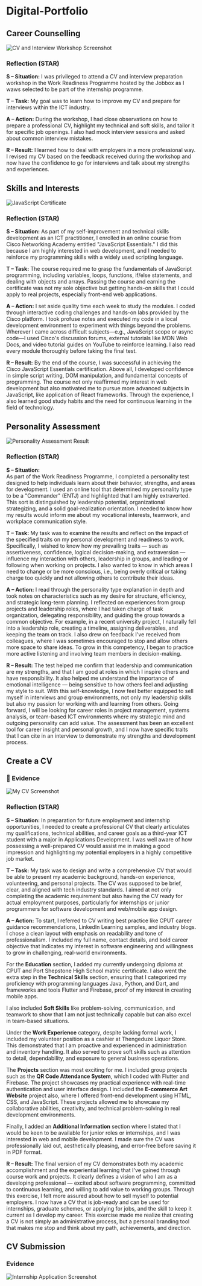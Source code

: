 # Digital-Portfolio
## Career Counselling
![CV and Interview Workshop Screenshot](https://github.com/MzimelaM/Digital-Portfolio/blob/main/images/Screenshot%202025-05-22%20013310.png)

### Reflection (STAR)

**S – Situation:**
I was privileged to attend a CV and interview preparation workshop in the Work Readiness Programme hosted by the Jobbox as I waws selected to be part of the internship programme.

**T – Task:**
My goal was to learn how to improve my CV and prepare for interviews within the ICT industry.

**A – Action:**
During the workshop, I had close observations on how to prepare a professional CV, highlight my technical and soft skills, and tailor it for specific job openings. I also had mock interview sessions and asked about common interview mistakes.

**R – Result:**
I learned how to deal with employers in a more professional way. I revised my CV based on the feedback received during the workshop and now have the confidence to go for interviews and talk about my strengths and experiences.

## Skills and Interests
![JavaScript Certificate](https://github.com/MzimelaM/Digital-Portfolio/blob/main/images/Screenshot%202025-05-22%20015807.png)

###  Reflection (STAR)

**S – Situation:**
As part of my self-improvement and technical skills development as an ICT practitioner, I enrolled in an online course from Cisco Networking Academy entitled "JavaScript Essentials." I did this because I am highly interested in web development, and I needed to reinforce my programming skills with a widely used scripting language.

**T – Task:**
The course required me to grasp the fundamentals of JavaScript programming, including variables, loops, functions, if/else statements, and dealing with objects and arrays. Passing the course and earning the certificate was not my sole objective but getting hands-on skills that I could apply to real projects, especially front-end web applications.

**A – Action:**
I set aside quality time each week to study the modules. I coded through interactive coding challenges and hands-on labs provided by the Cisco platform. I took profuse notes and executed my code in a local development environment to experiment with things beyond the problems. Wherever I came across difficult subjects—e.g., JavaScript scope or async code—I used Cisco's discussion forums, external tutorials like MDN Web Docs, and video tutorial guides on YouTube to reinforce learning. I also read every module thoroughly before taking the final test.

**R – Result:**
By the end of the course, I was successful in achieving the Cisco JavaScript Essentials certification. Above all, I developed confidence in simple script writing, DOM manipulation, and fundamental concepts of programming. The course not only reaffirmed my interest in web development but also motivated me to pursue more advanced subjects in JavaScript, like application of React frameworks. Through the experience, I also learned good study habits and the need for continuous learning in the field of technology.

## Personality Assessment
![Personality Assessment Result](https://github.com/MzimelaM/Digital-Portfolio/blob/main/images/Screenshot%202025-05-01%20111453.png)
### Reflection (STAR)

**S – Situation:**  
As part of the Work Readiness Programme, I completed a personality test designed to help individuals learn about their behavior, strengths, and areas for development. I used an online tool that determined my personality type to be a "Commander" (ENTJ) and highlighted that I am highly extraverted. This sort is distinguished by leadership potential, organizational strategizing, and a solid goal-realization orientation. I needed to know how my results would inform me about my vocational interests, teamwork, and workplace communication style.

**T – Task:**
My task was to examine the results and reflect on the impact of the specified traits on my personal development and readiness to work. Specifically, I wished to know how my prevailing traits — such as assertiveness, confidence, logical decision-making, and extraversion — influence my interaction with others, leadership in groups, and leading or following when working on projects. I also wanted to know in which areas I need to change or be more conscious, i.e., being overly critical or taking charge too quickly and not allowing others to contribute their ideas.

**A – Action:**
I read through the personality type explanation in depth and took notes on characteristics such as my desire for structure, efficiency, and strategic long-term planning. I reflected on experiences from group projects and leadership roles, where I had taken charge of task organization, delegating responsibility, and guiding the group towards a common objective. For example, in a recent university project, I naturally fell into a leadership role, creating a timeline, assigning deliverables, and keeping the team on track. I also drew on feedback I've received from colleagues, where I was sometimes encouraged to stop and allow others more space to share ideas. To grow in this competency, I began to practice more active listening and involving team members in decision-making.

**R – Result:**
The test helped me confirm that leadership and communication are my strengths, and that I am good at roles in which I inspire others and have responsibility. It also helped me understand the importance of emotional intelligence — being sensitive to how others feel and adjusting my style to suit. With this self-knowledge, I now feel better equipped to sell myself in interviews and group environments, not only my leadership skills but also my passion for working with and learning from others. Going forward, I will be looking for career roles in project management, systems analysis, or team-based ICT environments where my strategic mind and outgoing personality can add value. The assessment has been an excellent tool for career insight and personal growth, and I now have specific traits that I can cite in an interview to demonstrate my strengths and development process.

## Create a CV

### 📝 Evidence
![My CV Screenshot](https://github.com/MzimelaM/Digital-Portfolio/blob/main/images/Screenshot%202025-05-22%20023336.png)

### Reflection (STAR)

**S – Situation:**
In preparation for future employment and internship opportunities, I needed to create a professional CV that clearly articulates my qualifications, technical abilities, and career goals as a third-year ICT student with a major in Applications Development. I was well aware of how possessing a well-prepared CV would assist me in making a good impression and highlighting my potential employers in a highly competitive job market.

**T – Task:**
My task was to design and write a comprehensive CV that would be able to present my academic background, hands-on experience, volunteering, and personal projects. The CV was supposed to be brief, clear, and aligned with tech industry standards. I aimed at not only completing the academic requirement but also having the CV ready for actual employment purposes, particularly for internships or junior programmers for software development and web/mobile app design.

**A – Action:**
To start, I referred to CV writing best practice like CPUT career guidance recommendations, LinkedIn Learning samples, and industry blogs. I chose a clean layout with emphasis on readability and tone of professionalism. I included my full name, contact details, and bold career objective that indicates my interest in software engineering and willingness to grow in challenging, real-world environments.

For the **Education** section, I added my currently undergoing diploma at CPUT and Port Shepstone High School matric certificate. I also went the extra step in the **Technical Skills** section, ensuring that I categorized my proficiency with programming languages Java, Python, and Dart, and frameworks and tools Flutter and Firebase, proof of my interest in creating mobile apps.

I also included **Soft Skills** like problem-solving, communication, and teamwork to show that I am not just technically capable but can also excel in team-based situations.

Under the **Work Experience** category, despite lacking formal work, I included my volunteer position as a cashier at Thengeduze Liquor Store. This demonstrated that I am proactive and experienced in administration and inventory handling. It also served to prove soft skills such as attention to detail, dependability, and exposure to general business operations.

The **Projects** section was most exciting for me. I included group projects such as the **QR Code Attendance System**, which I coded with Flutter and Firebase. The project showcases my practical experience with real-time authentication and user interface design. I included the **E-commerce Art Website** project also, where I offered front-end development using HTML, CSS, and JavaScript. These projects allowed me to showcase my collaborative abilities, creativity, and technical problem-solving in real development environments.

Finally, I added an **Additional Information** section where I stated that I would be keen to be available for junior roles or internships, and I was interested in web and mobile development. I made sure the CV was professionally laid out, aesthetically pleasing, and error-free before saving it in PDF format. 

**R – Result:**
The final version of my CV demonstrates both my academic accomplishment and the experiential learning that I've gained through course work and projects. It clearly defines a vision of who I am as a developing professional — excited about software programming, committed to continuous learning, and willing to add value to working groups. Through this exercise, I felt more assured about how to sell myself to potential employers. I now have a CV that is job-ready and can be used for internships, graduate schemes, or applying for jobs, and the skill to keep it current as I develop my career. This exercise made me realize that creating a CV is not simply an administrative process, but a personal branding tool that makes me stop and think about my path, achievements, and direction.

## CV Submission

### Evidence
![Internship Application Screenshot](https://github.com/MzimelaM/Digital-Portfolio/blob/main/images/Screenshot%202025-05-22%20024914.png)











